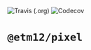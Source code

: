 
![Travis (.org)](https://img.shields.io/travis/etm12/pixel.svg?style=for-the-badge)
![Codecov](https://img.shields.io/codecov/c/github/etm12/pixel.svg?style=for-the-badge)

# `@etm12/pixel`

